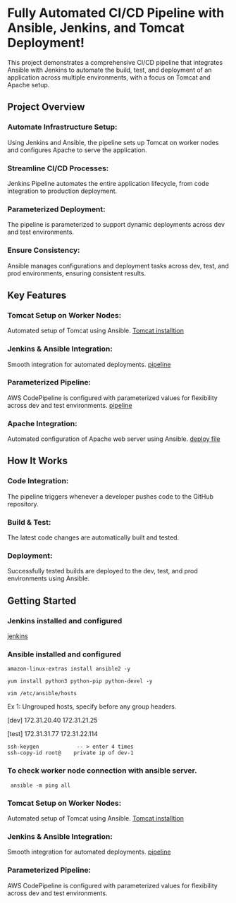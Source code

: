 # Fully Automated CI/CD Pipeline with Ansible, Jenkins, and Tomcat Deployment! 
This project demonstrates a comprehensive CI/CD pipeline that integrates Ansible with Jenkins to automate the build, test, and deployment of an application across multiple environments, with a focus on Tomcat and Apache setup.

## Project Overview

  ### Automate Infrastructure Setup: 
  Using Jenkins and Ansible, the pipeline sets up Tomcat on worker nodes and configures Apache to serve the application.
  
  ### Streamline CI/CD Processes: 
  Jenkins Pipeline automates the entire application lifecycle, from code integration to production deployment.  
  
  ### Parameterized Deployment: 
  The pipeline is parameterized to support dynamic deployments across dev and test environments.
  
  ### Ensure Consistency: 
  Ansible manages configurations and deployment tasks across dev, test, and prod environments, ensuring consistent results.
  
## Key Features

  ### Tomcat Setup on Worker Nodes: 
  Automated setup of Tomcat using Ansible.
    [Tomcat installtion](context.xml,tomcat-users.xml,tomcat.yml)
  
  ### Jenkins & Ansible Integration: 
  Smooth integration for automated deployments.
    [pipeline](pipeline)
  
  ### Parameterized Pipeline: 
  AWS CodePipeline is configured with parameterized values for flexibility across dev and test environments.
    [pipeline](pipeline)
  
  ### Apache Integration: 
  Automated configuration of Apache web server using Ansible.
    [deploy file](deploy.yml)

  
## How It Works

  ### Code Integration: 
  The pipeline triggers whenever a developer pushes code to the GitHub repository.
  ### Build & Test: 
  The latest code changes are automatically built and tested.
  ### Deployment: 
  Successfully tested builds are deployed to the dev, test, and prod environments using Ansible.
  
## Getting Started

  ### Jenkins installed and configured
  [jenkins](jenkins.sh)
  
  ### Ansible installed and configured
    amazon-linux-extras install ansible2 -y

    yum install python3 python-pip python-devel -y

    vim /etc/ansible/hosts
Ex 1: Ungrouped hosts, specify before any group headers.

[dev]
172.31.20.40
172.31.21.25

[test]
172.31.31.77
172.31.22.114

    ssh-keygen            -- > enter 4 times 
    ssh-copy-id root@    private ip of dev-1
### To check worker node connection with ansible server.
     ansible -m ping all 

### Tomcat Setup on Worker Nodes: 
  Automated setup of Tomcat using Ansible.
    [Tomcat installtion](context.xml,tomcat-users.xml,tomcat.yml)

### Jenkins & Ansible Integration: 
  Smooth integration for automated deployments.
    [pipeline](pipeline)
  
  ### Parameterized Pipeline: 
  AWS CodePipeline is configured with parameterized values for flexibility across dev and test environments.
